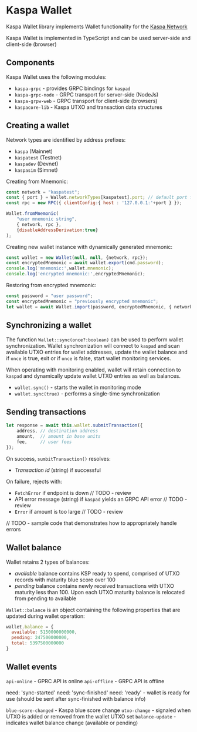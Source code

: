 Kaspa Wallet
============

Kaspa Wallet library implements Wallet functionality for the [Kaspa Network](https://github.com/kaspanet/kaspad)

Kaspa Wallet is implemented in TypeScript and can be used server-side and client-side (browser)

Components
----------

Kaspa Wallet uses the following modules:

  * `kaspa-grpc` - provides GRPC bindings for `kaspad`
  * `kaspa-grpc-node` - GRPC transport for server-side (NodeJs)
  * `kaspa-grpw-web` - GRPC transport for client-side (browsers)
  * `kaspacore-lib` - Kaspa UTXO and transaction data structures


Creating a wallet
-----------------

Network types are identified by address prefixes:
  * `kaspa` (Mainnet)
  * `kaspatest` (Testnet) 
  * `kaspadev` (Devnet) 
  * `kaspasim` (Simnet)

Creating from Mnemonic:
```js
const network = "kaspatest";                          
const { port } = Wallet.networkTypes[kaspatest].port; // default port for testnet
const rpc = new RPC({ clientConfig:{ host : '127.0.0.1:'+port } });

Wallet.fromMnemonic(
    "user mnemonic string",
    { network, rpc },
    {disableAddressDerivation:true}
);
```

Creating new wallet instance with dynamically generated mnemonic:
```js
const wallet = new Wallet(null, null, {network, rpc});
const encryptedMnemonic = await wallet.export(cmd.password);
console.log('mnemonic:',wallet.mnemonic);
console.log('encrypted mnemonic:',encryptedMnemonic);
```

Restoring from encrypted mnemonic:
```js
const password = "user password";
const encryptedMnemonic = "previously encrypted mnemonic";
let wallet = await Wallet.import(password, encryptedMnemonic, { network, rpc })
```

Synchronizing a wallet
------------------------

The function `Wallet::sync(once?:boolean)` can be used to perform wallet synchronization. Wallet synchronization
will connect to `kaspad` and scan available UTXO entries for wallet addresses, update the wallet
balance and if `once` is true, exit or if `once` is false, start wallet monitoring services.

When operating with monitoring enabled, wallet will retain connection to `kaspad` and dynamically
update wallet UTXO entries as well as balances.

- `wallet.sync()` - starts the wallet in monitoring mode
- `wallet.sync(true)` - performs a single-time synchronization

Sending transactions
--------------------

```js
let response = await this.wallet.submitTransaction({
    address, // destination address
    amount,  // amount in base units
    fee,     // user fees
});
```

On success, `sumbitTransaction()` resolves:
- *Transaction id* (string) if successful

On failure, rejects with:

- `FetchError` if endpoint is down // TODO - review
- API error message (string) if `kaspad` yields an GRPC API error // TODO - review
- `Error` if amount is too large // TODO - review

// TODO - sample code that demonstrates how to appropriately handle errors


Wallet balance
--------------

Wallet retains 2 types of balances:
- *available* balance contains KSP ready to spend, comprised of UTXO records with maturity blue score over 100
- *pending* balance contains newly received transactions with UTXO maturity less than 100.  Upon each UTXO maturity balance is relocated from pending to available

`Wallet::balance` is an object containing the following properties that are updated during wallet operation:
```js
wallet.balance = {
  available: 5150000000000,
  pending: 247500000000,
  total: 5397500000000
}
```

Wallet events
-------------

`api-online` - GPRC API is online
`api-offline` - GRPC API is offline

need: 'sync-started'
need: 'sync-finished'
need: 'ready' - wallet is ready for use (should be sent after sync-finished with balance info)

`blue-score-changed` - Kaspa blue score change
`utxo-change` - signaled when UTXO is added or removed from the wallet UTXO set
`balance-update` - indicates wallet balance change (available or pending)





